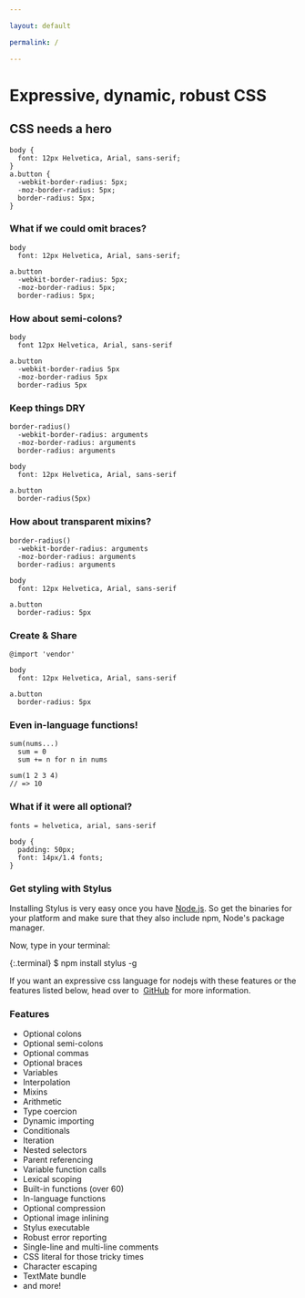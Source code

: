 ```yaml
---

layout: default

permalink: /

---
```


# Expressive, dynamic, robust CSS

## CSS needs a hero

    body {
      font: 12px Helvetica, Arial, sans-serif;
    }
    a.button {
      -webkit-border-radius: 5px;
      -moz-border-radius: 5px;
      border-radius: 5px;
    }


### What if we could omit braces?

    body
      font: 12px Helvetica, Arial, sans-serif;
    
    a.button
      -webkit-border-radius: 5px;
      -moz-border-radius: 5px;
      border-radius: 5px;


### How about semi-colons?

    body
      font 12px Helvetica, Arial, sans-serif
    
    a.button
      -webkit-border-radius 5px
      -moz-border-radius 5px
      border-radius 5px


### Keep things DRY

    border-radius()
      -webkit-border-radius: arguments
      -moz-border-radius: arguments
      border-radius: arguments
    
    body
      font: 12px Helvetica, Arial, sans-serif
    
    a.button
      border-radius(5px)


### How about transparent mixins?

    border-radius()
      -webkit-border-radius: arguments
      -moz-border-radius: arguments
      border-radius: arguments
    
    body
      font: 12px Helvetica, Arial, sans-serif
    
    a.button
      border-radius: 5px


### Create & Share

    @import 'vendor'
    
    body
      font: 12px Helvetica, Arial, sans-serif
    
    a.button
      border-radius: 5px


### Even in-language functions!

    sum(nums...)
      sum = 0
      sum += n for n in nums

    sum(1 2 3 4)
    // => 10


### What if it were all optional?

    fonts = helvetica, arial, sans-serif
    
    body {
      padding: 50px;
      font: 14px/1.4 fonts;
    }


### Get styling with Stylus

Installing Stylus is very easy once you have [Node.js](http://nodejs.org/).
So get the binaries for your platform and make sure that they also include npm, Node's package manager.

Now, type in your terminal:

{:.terminal}
    $ npm install stylus -g

If you want an expressive css language for nodejs with these
features or the features listed below, head over to 
[GitHub](http://github.com/stylus/stylus)
for more information.


### Features

- Optional colons         
- Optional semi-colons         
- Optional commas         
- Optional braces         
- Variables          
- Interpolation
- Mixins
- Arithmetic
- Type coercion
- Dynamic importing
- Conditionals
- Iteration
- Nested selectors
- Parent referencing
- Variable function calls
- Lexical scoping
- Built-in functions (over 60)
- In-language functions
- Optional compression
- Optional image inlining
- Stylus executable
- Robust error reporting
- Single-line and multi-line comments
- CSS literal for those tricky times
- Character escaping
- TextMate bundle
- and more!
